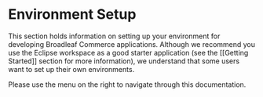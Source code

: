 # Environment Setup

This section holds information on setting up your environment for developing Broadleaf Commerce applications. Although we recommend you use the Eclipse workspace as a good starter application (see the [[Getting Started]] section for more information), we understand that some users want to set up their own environments.

Please use the menu on the right to navigate through this documentation.
